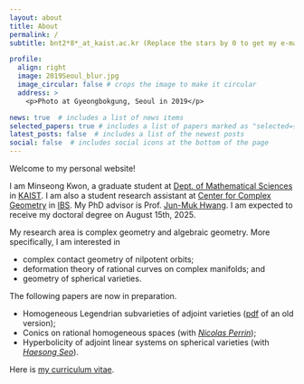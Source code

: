 ```yaml
---
layout: about
title: About
permalink: /
subtitle: bnt2*8*_at_kaist.ac.kr (Replace the stars by 0 to get my e-mail address)

profile:
  align: right
  image: 2019Seoul_blur.jpg
  image_circular: false # crops the image to make it circular
  address: >
    <p>Photo at Gyeongbokgung, Seoul in 2019</p>

news: true  # includes a list of news items
selected_papers: true # includes a list of papers marked as "selected={true}"
latest_posts: false  # includes a list of the newest posts
social: false  # includes social icons at the bottom of the page
---
```


Welcome to my personal website!

I am Minseong Kwon, a graduate student at [Dept. of Mathematical Sciences](https://mathsci.kaist.ac.kr/) in [KAIST](https://www.kaist.ac.kr/). I am also a student research assistant at [Center for Complex Geometry](https://ccg.ibs.re.kr/) in [IBS](https://www.ibs.re.kr/eng.do). My PhD advisor is Prof. <a href="https://www.ibs.re.kr/eng/sub02_02_03.do">Jun-Muk Hwang</a>. I am expected to receive my doctoral degree on August 15th, 2025.

My research area is complex geometry and algebraic geometry. More specifically, I am interested in
* complex contact geometry of nilpotent orbits;
* deformation theory of rational curves on complex manifolds; and
* geometry of spherical varieties.

The following papers are now in preparation.
* Homogeneous Legendrian subvarieties of adjoint varieties (<a href="assets/pdf/preprint_2024.pdf">pdf</a> of an old version);
* Conics on rational homogeneous spaces (with *[Nicolas Perrin](https://perso.pages.math.cnrs.fr/users/nicolas.perrin/)*);
* Hyperbolicity of adjoint linear systems on spherical varieties (with *[Haesong Seo](https://sites.google.com/view/haesongseo/home)*).

Here is <a href="assets/pdf/Curriculum_Vitae_Minseong_Kwon.pdf">my curriculum vitae</a>.
